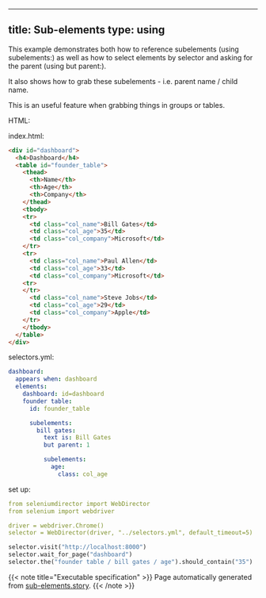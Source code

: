 
---
title: Sub-elements
type: using
---



This example demonstrates both how to reference subelements (using subelements:)
as well as how to select elements by selector and asking for the parent (using but parent:).

It also shows how to grab these subelements - i.e. parent name / child name.

This is an useful feature when grabbing things in groups or tables.



HTML:



index.html:

```html
<div id="dashboard">
  <h4>Dashboard</h4>
  <table id="founder_table">
    <thead>
      <th>Name</th>
      <th>Age</th>
      <th>Company</th>
    </thead>
    <tbody>
    <tr>
      <td class="col_name">Bill Gates</td>
      <td class="col_age">35</td>
      <td class="col_company">Microsoft</td>
    </tr>
    <tr>
      <td class="col_name">Paul Allen</td>
      <td class="col_age">33</td>
      <td class="col_company">Microsoft</td>
    <tr>
    </tr>
      <td class="col_name">Steve Jobs</td>
      <td class="col_age">29</td>
      <td class="col_company">Apple</td>
    </tr>
    </tbody>
  </table>
</div>

```





selectors.yml:

```yaml
dashboard:
  appears when: dashboard
  elements:
    dashboard: id=dashboard
    founder table:
      id: founder_table

      subelements:
        bill gates:
          text is: Bill Gates
          but parent: 1

          subelements:
            age:
              class: col_age

```

set up:

```yaml
from seleniumdirector import WebDirector
from selenium import webdriver

driver = webdriver.Chrome()
selector = WebDirector(driver, "../selectors.yml", default_timeout=5)

```






```python
selector.visit("http://localhost:8000")
selector.wait_for_page("dashboard")
selector.the("founder table / bill gates / age").should_contain("35")

```









{{< note title="Executable specification" >}}
Page automatically generated from <a href="https://github.com/hitchdev/hitchstory/blob/master/hitch/sub-elements.story">sub-elements.story</a>.
{{< /note >}}
